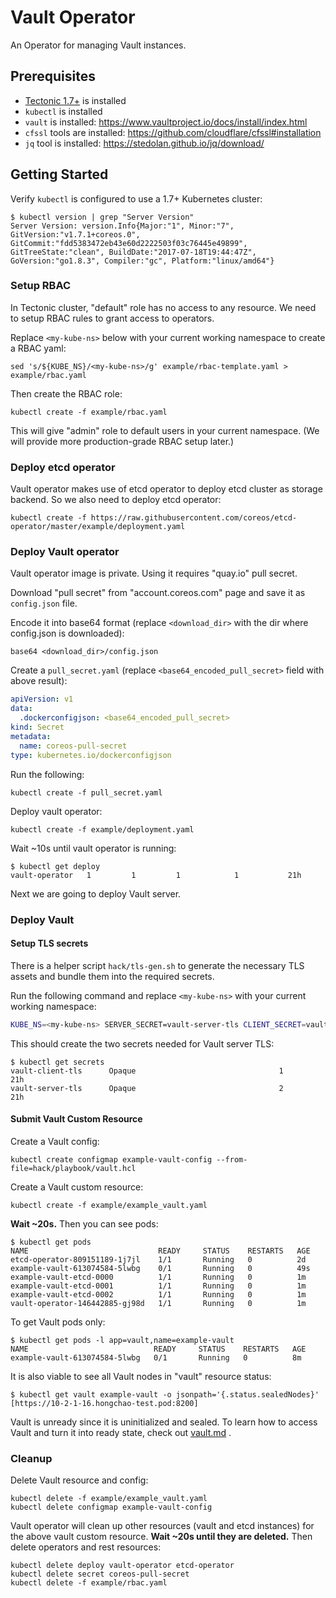 # Vault Operator

An Operator for managing Vault instances.

## Prerequisites

* [Tectonic 1.7+](https://coreos.com/tectonic) is installed
* `kubectl` is installed
* `vault` is installed: https://www.vaultproject.io/docs/install/index.html
* `cfssl` tools are installed: https://github.com/cloudflare/cfssl#installation
* `jq` tool is installed: https://stedolan.github.io/jq/download/


## Getting Started

Verify `kubectl` is configured to use a 1.7+ Kubernetes cluster:

```
$ kubectl version | grep "Server Version"
Server Version: version.Info{Major:"1", Minor:"7", GitVersion:"v1.7.1+coreos.0", GitCommit:"fdd5383472eb43e60d2222503f03c76445e49899", GitTreeState:"clean", BuildDate:"2017-07-18T19:44:47Z", GoVersion:"go1.8.3", Compiler:"gc", Platform:"linux/amd64"}
```

### Setup RBAC

In Tectonic cluster, "default" role has no access to any resource.
We need to setup RBAC rules to grant access to operators.

Replace `<my-kube-ns>` below with your current working namespace to
create a RBAC yaml:

```
sed 's/${KUBE_NS}/<my-kube-ns>/g' example/rbac-template.yaml > example/rbac.yaml
```

Then create the RBAC role:

```
kubectl create -f example/rbac.yaml
```

This will give "admin" role to default users in your current namespace.
(We will provide more production-grade RBAC setup later.)

### Deploy etcd operator

Vault operator makes use of etcd operator to deploy etcd cluster as storage backend.
So we also need to deploy etcd operator:

```
kubectl create -f https://raw.githubusercontent.com/coreos/etcd-operator/master/example/deployment.yaml
```

### Deploy Vault operator

Vault operator image is private. Using it requires "quay.io" pull secret.

Download "pull secret" from "account.coreos.com" page and save it as `config.json` file.

Encode it into base64 format (replace `<download_dir>` with the dir where config.json is downloaded):

```
base64 <download_dir>/config.json
```


Create a `pull_secret.yaml` (replace `<base64_encoded_pull_secret>` field with above result):

```yaml
apiVersion: v1
data:
  .dockerconfigjson: <base64_encoded_pull_secret>
kind: Secret
metadata:
  name: coreos-pull-secret
type: kubernetes.io/dockerconfigjson
```

Run the following:

```
kubectl create -f pull_secret.yaml
```

Deploy vault operator:

```
kubectl create -f example/deployment.yaml
```

Wait ~10s until vault operator is running:

```
$ kubectl get deploy
vault-operator   1         1         1            1           21h
```

Next we are going to deploy Vault server.

### Deploy Vault

#### Setup TLS secrets

There is a helper script `hack/tls-gen.sh` to generate the necessary TLS assets and bundle them into the required secrets.

Run the following command and replace `<my-kube-ns>` with your current working namespace:

```bash
KUBE_NS=<my-kube-ns> SERVER_SECRET=vault-server-tls CLIENT_SECRET=vault-client-tls hack/tls-gen.sh
```

This should create the two secrets needed for Vault server TLS:

```
$ kubectl get secrets
vault-client-tls      Opaque                                1         21h
vault-server-tls      Opaque                                2         21h
```

#### Submit Vault Custom Resource

Create a Vault config:

```
kubectl create configmap example-vault-config --from-file=hack/playbook/vault.hcl
```

Create a Vault custom resource:

```
kubectl create -f example/example_vault.yaml
```

**Wait ~20s.** Then you can see pods:

```
$ kubectl get pods
NAME                             READY     STATUS    RESTARTS   AGE
etcd-operator-809151189-1j7jl    1/1       Running   0          2d
example-vault-613074584-5lwbg    0/1       Running   0          49s
example-vault-etcd-0000          1/1       Running   0          1m
example-vault-etcd-0001          1/1       Running   0          1m
example-vault-etcd-0002          1/1       Running   0          1m
vault-operator-146442885-gj98d   1/1       Running   0          1m
```

To get Vault pods only:

```
$ kubectl get pods -l app=vault,name=example-vault
NAME                            READY     STATUS    RESTARTS   AGE
example-vault-613074584-5lwbg   0/1       Running   0          8m
```

It is also viable to see all Vault nodes in "vault" resource status:

```
$ kubectl get vault example-vault -o jsonpath='{.status.sealedNodes}'
[https://10-2-1-16.hongchao-test.pod:8200]
```

Vault is unready since it is uninitialized and sealed.
To learn how to access Vault and turn it into ready state, check out [vault.md](./doc/user/vault.md) .


### Cleanup

Delete Vault resource and config:

```
kubectl delete -f example/example_vault.yaml
kubectl delete configmap example-vault-config
```

Vault operator will clean up other resources (vault and etcd instances) for 
the above vault custom resource. **Wait ~20s until they are deleted.**
Then delete operators and rest resources:

```
kubectl delete deploy vault-operator etcd-operator
kubectl delete secret coreos-pull-secret
kubectl delete -f example/rbac.yaml
```
